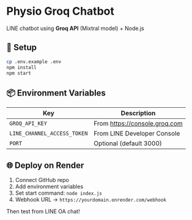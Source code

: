 # Physio Groq Chatbot

LINE chatbot using **Groq API** (Mixtral model) + Node.js

## 🧰 Setup

```bash
cp .env.example .env
npm install
npm start
```

## 📦 Environment Variables

| Key                     | Description                    |
|--------------------------|--------------------------------|
| `GROQ_API_KEY`           | From https://console.groq.com |
| `LINE_CHANNEL_ACCESS_TOKEN` | From LINE Developer Console |
| `PORT`                   | Optional (default 3000)       |

## 🌐 Deploy on Render

1. Connect GitHub repo
2. Add environment variables
3. Set start command: `node index.js`
4. Webhook URL → `https://yourdomain.onrender.com/webhook`

Then test from LINE OA chat!
